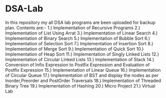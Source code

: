 # DSA-Lab
In this repository my all DSA lab programs are been uploaded for backup plan.
Contents are:- 
1.)  Implementation of Recursive Programs
2.)  Implementation of List Using Arrat
3.)  Implementation of Linear Search
4.)  Implementation of Binary Search
5.)  Implementation of Bubble Sort
6.)  Implementation of Selection Sort
7.)  Implementation of Insertion Sort
8.)  Implementation of Merge Sort
9.)  Implementation of Quick Sort
10.) Implementation of Heap Sort
11.) Implementation of Singly Linked Lists
12.) Implementation of Circular Linked Lists
13.) Implementation of Stack
14.) Conversion of Infix Expression to Postfix Expression and Evaluation of Postfix Expression
15.) Implementation of Linear Queue
16.) Implementation of Circular Queue
17.) Implementation of BST and display the nodes as per Inorder,Preorder and PostOrder Traversals
18.) Implementation of Threaded Binary Tree
19.) Implementation of Hashing
20.) Micro Project
21.) Virtual Lab
